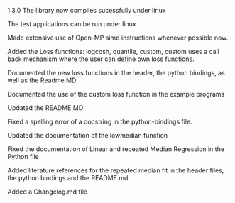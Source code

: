1.3.0
The library now compiles sucessfully under linux

The test applications can be run under linux

Made extensive use of Open-MP simd instructions whenever possible now.

Added the Loss functions: logcosh, quantile, custom, 
custom uses a call back mechanism where the user can define own loss functions.

Documented the new loss functions in the header, the python bindings, as well as the Readme.MD

Documented the use of the custom loss function in the example programs

Updated the README.MD

Fixed a spelling error of a docstring in the python-bindings file.

Updated the documentation of the lowmedian function

Fixed the documentation of Linear and reoeated Median Regression in the Python file

Added literature references for the repeated median fit in the header files, the python bindings and the README.md

Added a Changelog.md file


